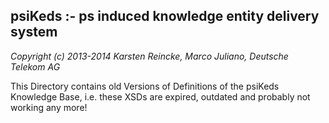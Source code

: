 psiKeds :- ps induced knowledge entity delivery system
------------------------------------------------------

*Copyright (c) 2013-2014 Karsten Reincke, Marco Juliano, Deutsche Telekom AG*

This Directory contains old Versions of Definitions of the
psiKeds Knowledge Base, i.e. these XSDs are expired, outdated
and probably not working any more!
